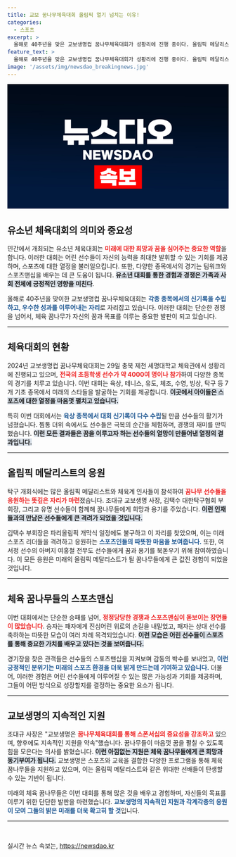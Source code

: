 ```yaml
---
title: 교보 꿈나무체육대회 올림픽 열기 넘치는 이유!
categories:
  - 스포츠
excerpt: >
  올해로 40주년을 맞은 교보생명컵 꿈나무체육대회가 성황리에 진행 중이다. 올림픽 메달리스트들이 직접 응원하는 속에서, 4000여 명의 초등학생 꿈나무들이 열정적으로 경쟁하고 있다. 이 기회를 통해 그들의 올림픽 꿈이 현실로 다가오고 있다!
feature_text: >
  올해로 40주년을 맞은 교보생명컵 꿈나무체육대회가 성황리에 진행 중이다. 올림픽 메달리스트들이 직접 응원하는 속에서, 4000여 명의 초등학생 꿈나무들이 열정적으로 경쟁하고 있다. 이 기회를 통해 그들의 올림픽 꿈이 현실로 다가오고 있다!
image: '/assets/img/newsdao_breakingnews.jpg'
---
```


<p><img src="/assets/img/newsdao_breakingnews.jpg" alt="koreaapp 속보" /></p>

<h2 data-ke-size="size26">유소년 체육대회의 의미와 중요성</h2>

<p data-ke-size="size16">민간에서 개최되는 유소년 체육대회는 <b><span style="color: #ee2323;">미래에 대한 희망과 꿈을 심어주는 중요한 역할</span></b>을 합니다. 이러한 대회는 어린 선수들이 자신의 능력을 최대한 발휘할 수 있는 기회를 제공하며, 스포츠에 대한 열정을 불러일으킵니다. 또한, 다양한 종목에서의 경기는 팀워크와 스포츠맨십을 배우는 데 큰 도움이 됩니다. <b><span style="background-color: #21538527;">유소년 대회를 통한 경험과 경쟁은 가족과 사회 전체에 긍정적인 영향을 미친다</span></b>.</p>

<p data-ke-size="size16">올해로 40주년을 맞이한 교보생명컵 꿈나무체육대회는 <b><span style="color: #1a5490;">각종 종목에서의 신기록을 수립하고, 우수한 성과를 이루어내는 자리</span></b>로 자리잡고 있습니다. 이러한 대회는 단순한 경쟁을 넘어서, 체육 꿈나무가 자신의 꿈과 목표를 이루는 중요한 발판이 되고 있습니다.</p>

<hr>

<h2 data-ke-size="size26">체육대회의 현황</h2>

<p data-ke-size="size16">2024년 교보생명컵 꿈나무체육대회는 29일 충북 제천 세명대학교 체육관에서 성황리에 진행되고 있으며, <b><span style="color: #ee2323;">전국의 초등학생 선수가 약 4000여 명이나 참가</span></b>하여 다양한 종목의 경기를 치루고 있습니다. 이번 대회는 육상, 테니스, 유도, 체조, 수영, 빙상, 탁구 등 7개 기초 종목에서 미래의 스타들을 발굴하는 기회를 제공합니다. <b><span style="background-color: #21538527;">이곳에서 아이들은 스포츠에 대한 열정을 마음껏 펼치고 있습니다.</span></b></p>

<p data-ke-size="size16">특히 이번 대회에서는 <b><span style="color: #1a5490;">육상 종목에서 대회 신기록이 다수 수립</span></b>될 만큼 선수들의 활기가 넘쳤습니다. 찜통 더위 속에서도 선수들은 극복의 순간을 체험하며, 경쟁의 재미를 만끽했습니다. <b><span style="background-color: #21538527;">이런 모든 결과들은 꿈을 이루고자 하는 선수들의 열망이 만들어낸 열정의 결과입니다.</span></b></p>

<hr>

<h2 data-ke-size="size26">올림픽 메달리스트의 응원</h2>

<p data-ke-size="size16">탁구 개회식에는 많은 올림픽 메달리스트와 체육계 인사들이 참석하여 <b><span style="color: #ee2323;">꿈나무 선수들을 응원하는 뜻깊은 자리가 마련</span></b>졌습니다. 조대규 교보생명 사장, 김택수 대한탁구협회 부회장, 그리고 유명 선수들이 함께해 꿈나무들에게 희망과 용기를 주었습니다. <b><span style="background-color: #21538527;">이런 인재들과의 만남은 선수들에게 큰 격려가 되었을 것입니다.</span></b></p>

<p data-ke-size="size16">김택수 부회장은 파리올림픽 개막식 일정에도 불구하고 이 자리를 찾았으며, 이는 미래 스포츠 리더들을 격려하고 응원하는 <b><span style="color: #1a5490;">스포츠인들의 따뜻한 마음을 보여줍니다.</span></b> 또한, 여서정 선수의 아버지 여홍철 전무도 선수들에게 꿈과 용기를 북돋우기 위해 참여하였습니다. 이 모든 응원은 미래의 올림픽 메달리스트가 될 꿈나무들에게 큰 값진 경험이 되었을 것입니다.</p>

<hr>

<h2 data-ke-size="size26">체육 꿈나무들의 스포츠맨십</h2>

<p data-ke-size="size16">이번 대회에서는 단순한 승패를 넘어, <b><span style="color: #ee2323;">정정당당한 경쟁과 스포츠맨십이 돋보이는 장면들이 많았습니다</span></b>. 승자는 패자에게 진심어린 위로의 손길을 내밀었고, 패자는 상대 선수를 축하하는 따뜻한 모습이 여러 차례 목격되었습니다. <b><span style="background-color: #21538527;">이런 모습은 어린 선수들이 스포츠를 통해 중요한 가치를 배우고 있다는 것을 보여줍니다.</span></b></p>

<p data-ke-size="size16">경기장을 찾은 관객들은 선수들의 스포츠맨십을 지켜보며 감동의 박수를 보내었고, <b><span style="color: #1a5490;">이런 긍정적인 분위기는 미래의 스포츠 환경을 더욱 밝게 만드는데 기여하고 있습니다.</span></b> 더불어, 이러한 경험은 어린 선수들에게 이루어질 수 있는 많은 가능성과 기회를 제공하며, 그들이 어떤 방식으로 성장할지를 결정하는 중요한 요소가 됩니다.</p>

<hr>

<h2 data-ke-size="size26">교보생명의 지속적인 지원</h2>

<p data-ke-size="size16">조대규 사장은 "교보생명은 <b><span style="color: #ee2323;">꿈나무체육대회를 통해 스폰서십의 중요성을 강조하고</span></b> 있으며, 향후에도 지속적인 지원을 약속"했습니다. 꿈나무들이 마음껏 꿈을 펼칠 수 있도록 힘을 모은다는 의사를 밝혔습니다. <b><span style="background-color: #21538527;">이런 아낌없는 지원은 체육 꿈나무들에게 큰 희망과 동기부여가 됩니다.</span></b> 교보생명은 스포츠와 교육을 결합한 다양한 프로그램을 통해 체육 꿈나무들을 지원하고 있으며, 이는 올림픽 메달리스트와 같은 위대한 선배들이 탄생할 수 있는 기반이 됩니다.</p>

<p data-ke-size="size16">미래의 체육 꿈나무들은 이번 대회를 통해 많은 것을 배우고 경험하며, 자신들의 목표를 이루기 위한 단단한 발판을 마련했습니다. <b><span style="color: #1a5490;">교보생명의 지속적인 지원과 각계각층의 응원이 모여 그들의 밝은 미래를 더욱 확고히 할 것</span></b>입니다.</p>

<hr>

<p data-ke-size="size16">&nbsp;</p>
실시간 뉴스 속보는, <a href="https://newsdao.kr" rel="dofollow">https://newsdao.kr</a>


